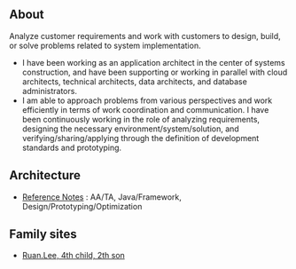 ## About 
Analyze customer requirements and work with customers to design, build, or solve problems related to system implementation.

- I have been working as an application architect in the center of systems construction, and have been supporting or working in parallel with cloud architects, technical architects, data architects, and database administrators.
- I am able to approach problems from various perspectives and work efficiently in terms of work coordination and communication. I have been continuously working in the role of analyzing requirements, designing the necessary environment/system/solution, and verifying/sharing/applying through the definition of development standards and prototyping.


## Architecture

* [Reference Notes](reference.notes) : AA/TA, Java/Framework, Design/Prototyping/Optimization

## Family sites

* [Ruan.Lee, 4th child, 2th son](http://ruaniz.com)

